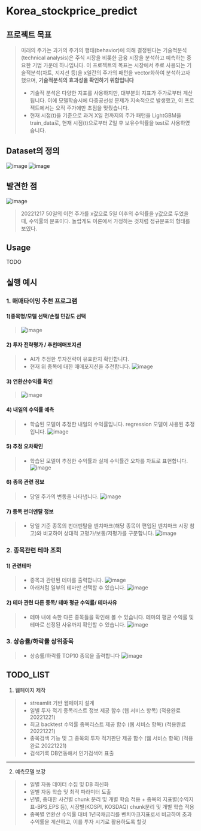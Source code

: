 # Korea_stockprice_predict
## 프로젝트 목표
  > 미래의 주가는 과거의 주가의 행태(behavior)에 의해 결정된다는 기술적분석(technical analysis)은 주식 시장을 비롯한 금융 시장을 분석하고 예측하는 중요한 기법 가운데 하나입니다.
  > 이 프로젝트의 목표는 시장에서 주로 사용되는 기술적분석(차트, 지지선 등)을 x일간의 주가의 패턴을 vector화하여 분석하고자했으며, **기술적분석의 효과성을 확인하기 위함입니다**
   > * 기술적 분석은 다양한 지표를 사용하지만, 대부분의 지표가 주가로부터 계산됩니다. 이에 모델학습시에 다중공선성 문제가 지속적으로 발생했고, 이 프로젝트에서는 오직 주가에만 초점을 맞췄습니다.
   > * 현재 시점(t)을 기준으로 과거 X일 전까지의 주가 패턴을 LightGBM을 train_data로, 현재 시점(t)으로부터 Z일 후 보유수익률을 test로 사용하였습니다. 
   
## Dataset의 정의
![image](https://user-images.githubusercontent.com/97038372/207221677-b3a95f85-3d4f-4aee-8e8e-f78ee41888f6.png)
![image](https://user-images.githubusercontent.com/97038372/207221712-ffb92880-44d5-40ed-b6bd-7289fc39546c.png)

## 발견한 점

![image](https://user-images.githubusercontent.com/97038372/208244219-47fe7971-b2a9-4ee6-84a7-19e0f4c5d2ca.png)

> 20221217
> 50일의 이전 주가를 x값으로 5일 이후의 수익률을 y값으로 두었을 때, 수익률의 분포이다.
> 놀랍게도 이론에서 가정하는 것처럼 정규분포의 형태를 보였다.

## Usage
TODO

## 실행 예시
### 1. 매매타이밍 추천 프로그램
#### 1)종목명/모델 선택/손절 민감도 선택
> ![image](https://user-images.githubusercontent.com/97038372/209274458-644ae4a6-464a-4905-8fce-d015c08acc32.png)

#### 2) 투자 전략평가 /  추천매매포지션
> - AI가 추정한 투자전략이 유효한지 확인합니다.
> - 현재 위 종목에 대한 매매포지션을 추천합니다.
> ![image](https://user-images.githubusercontent.com/97038372/209274609-f1552060-8f93-4783-a99f-5d379c449c5c.png)

#### 3) 연환산수익률 확인
> ![image](https://user-images.githubusercontent.com/97038372/209274698-784a0517-c734-429e-85b7-c553124b350d.png)

#### 4) 내일의 수익률 예측
> - 학습된 모델이 추정한 내일의 수익률입니다. regression 모델이 사용된 추정입니다.
> ![image](https://user-images.githubusercontent.com/97038372/209274722-7ed912da-8801-4d30-aa09-64ad7ac71f8f.png)

#### 5) 추정 오차확인
> - 학습된 모델이 추정한 수익률과 실제 수익률간 오차를 차트로 표현합니다.
> ![image](https://user-images.githubusercontent.com/97038372/209274806-7225f940-7c0f-463d-a45d-84fe689a8bda.png)

#### 6) 종목 관련 정보
> - 당일 주가의 변동을 나타냅니다.
> ![image](https://user-images.githubusercontent.com/97038372/209274873-26d35acf-d817-430a-b89b-b79ed7de4d24.png)

#### 7) 종목 펀더멘탈 정보
> - 당일 기준 종목의 펀더멘탈을 벤치마크(해당 종목이 편입된 벤치마크 시장 참고)와 비교하여 상대적 고평가/보통/저평가를 구분합니다.
> ![image](https://user-images.githubusercontent.com/97038372/209274910-cf9ee73e-5310-4b28-8aac-bebed312138c.png)


### 2. 종목관련 테마 조회
#### 1) 관련테마
> - 종목과 관련된 테마를 출력합니다.
> ![image](https://user-images.githubusercontent.com/97038372/209275147-a33f3151-42a8-4002-81bc-a1cc72a2ddbe.png)
> - 아래처럼 일부의 테마만 선택할 수 있습니다.
> ![image](https://user-images.githubusercontent.com/97038372/209275264-69787bd7-efdd-4830-a57b-c7e8bbbce99a.png)
 
#### 2) 테마 관련 다른 종목/ 테마 평균 수익률/ 테마사유
> - 테마 내에 속한 다른 종목들을 확인해 볼 수 있습니다. 테마의 평균 수익률 및 테마로 선정된 사유까지 확인할 수 있습니다.
>![image](https://user-images.githubusercontent.com/97038372/209275465-e5d9d696-5cc2-4bed-9a57-c40ecc91b148.png)


### 3. 상승률/하락률 상위종목
> -  상승률/하락률 TOP10 종목을 출력합니다
> ![image](https://user-images.githubusercontent.com/97038372/209275616-d2d669a2-7f0c-4ee0-89d0-e815094020a3.png)


## TODO_LIST
1) 웹페이지 제작
> * streamlit 기반 웹페이지 설계
> * 일별 투자 적기 종목리스트 정보 제공 함수 (웹 서비스 항목) (적용완료 20221221)
> * 최고 backtest 수익률 종목리스트 제공 함수 (웹 서비스 항목) (적용완료 20221221)
> * 종목검색 기능 및 그 종목의 투자 적기판단 제공 함수 (웹 서비스 항목) (적용완료 20221221)
> * 검색기록 DB연동해서 인기검색어 표출
----
2) 예측모델 보강
> * 일별 자동 데이터 수집 및 DB 최신화
> * 일별 자동 학습 및 최적 파라미터 도출
> * 년별, 중대한 사건별 chunk 분리 및 개별 학습 적용  + 종목의 지표별(수익지표-BPS,EPS 등), 시장별(KOSPI, KOSDAQ) chunk분리 및 개별 학습 적용
> * 종목별 연환산 수익률 대비 1년국채금리를 벤치마크지표로서 비교하여 초과수익률을 계산하고, 이를 투자 시기로 활용하도록 할것
